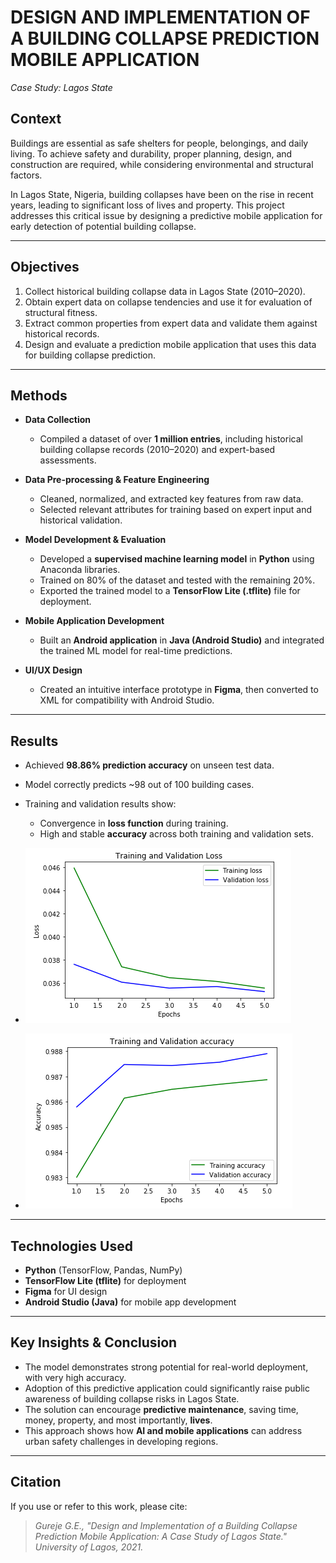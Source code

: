 # DESIGN AND IMPLEMENTATION OF A BUILDING COLLAPSE PREDICTION MOBILE APPLICATION  
*Case Study: Lagos State*

## Context
Buildings are essential as safe shelters for people, belongings, and daily living. To achieve safety and durability, proper planning, design, and construction are required, while considering environmental and structural factors.  

In Lagos State, Nigeria, building collapses have been on the rise in recent years, leading to significant loss of lives and property. This project addresses this critical issue by designing a predictive mobile application for early detection of potential building collapse.

---

## Objectives
1. Collect historical building collapse data in Lagos State (2010–2020).  
2. Obtain expert data on collapse tendencies and use it for evaluation of structural fitness.  
3. Extract common properties from expert data and validate them against historical records.  
4. Design and evaluate a prediction mobile application that uses this data for building collapse prediction.  

---

## Methods

- **Data Collection**  
  - Compiled a dataset of over **1 million entries**, including historical building collapse records (2010–2020) and expert-based assessments.  

- **Data Pre-processing & Feature Engineering**  
  - Cleaned, normalized, and extracted key features from raw data.  
  - Selected relevant attributes for training based on expert input and historical validation.  

- **Model Development & Evaluation**  
  - Developed a **supervised machine learning model** in **Python** using Anaconda libraries.  
  - Trained on 80% of the dataset and tested with the remaining 20%.  
  - Exported the trained model to a **TensorFlow Lite (.tflite)** file for deployment.  

- **Mobile Application Development**  
  - Built an **Android application** in **Java (Android Studio)** and integrated the trained ML model for real-time predictions.  

- **UI/UX Design**  
  - Created an intuitive interface prototype in **Figma**, then converted to XML for compatibility with Android Studio.  


---

## Results
- Achieved **98.86% prediction accuracy** on unseen test data.  
- Model correctly predicts ~98 out of 100 building cases.  
- Training and validation results show:  
  - Convergence in **loss function** during training.  
  - High and stable **accuracy** across both training and validation sets.  

- ![Loss Convergence Graph](loss.png)  
- ![Accuracy Evaluation Graph](accuracy.png)  

---

## Technologies Used
- **Python** (TensorFlow, Pandas, NumPy)  
- **TensorFlow Lite (tflite)** for deployment  
- **Figma** for UI design  
- **Android Studio (Java)** for mobile app development

---

## Key Insights & Conclusion
- The model demonstrates strong potential for real-world deployment, with very high accuracy.  
- Adoption of this predictive application could significantly raise public awareness of building collapse risks in Lagos State.  
- The solution can encourage **predictive maintenance**, saving time, money, property, and most importantly, **lives**.  
- This approach shows how **AI and mobile applications** can address urban safety challenges in developing regions.  

---

## Citation
If you use or refer to this work, please cite:  
> *Gureje G.E., "Design and Implementation of a Building Collapse Prediction Mobile Application: A Case Study of Lagos State." University of Lagos, 2021.*
